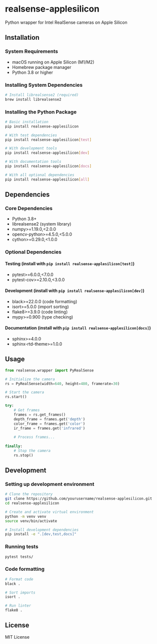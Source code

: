 # realsense-applesilicon

Python wrapper for Intel RealSense cameras on Apple Silicon

## Installation

### System Requirements
- macOS running on Apple Silicon (M1/M2)
- Homebrew package manager
- Python 3.8 or higher

### Installing System Dependencies
```bash
# Install librealsense2 (required)
brew install librealsense2
```

### Installing the Python Package
```bash
# Basic installation
pip install realsense-applesilicon

# With test dependencies
pip install realsense-applesilicon[test]

# With development tools
pip install realsense-applesilicon[dev]

# With documentation tools
pip install realsense-applesilicon[docs]

# With all optional dependencies
pip install realsense-applesilicon[all]
```

## Dependencies

### Core Dependencies
- Python 3.8+
- librealsense2 (system library)
- numpy>=1.19.0,<2.0.0
- opencv-python>=4.5.0,<5.0.0
- cython>=0.29.0,<1.0.0

### Optional Dependencies

#### Testing (install with `pip install realsense-applesilicon[test]`)
- pytest>=6.0.0,<7.0.0
- pytest-cov>=2.10.0,<3.0.0

#### Development (install with `pip install realsense-applesilicon[dev]`)
- black>=22.0.0 (code formatting)
- isort>=5.0.0 (import sorting)
- flake8>=3.9.0 (code linting)
- mypy>=0.900 (type checking)

#### Documentation (install with `pip install realsense-applesilicon[docs]`)
- sphinx>=4.0.0
- sphinx-rtd-theme>=1.0.0

## Usage

```python
from realsense.wrapper import PyRealSense

# Initialize the camera
rs = PyRealSense(width=640, height=480, framerate=30)

# Start the camera
rs.start()

try:
    # Get frames
    frames = rs.get_frames()
    depth_frame = frames.get('depth')
    color_frame = frames.get('color')
    ir_frame = frames.get('infrared')
    
    # Process frames...
    
finally:
    # Stop the camera
    rs.stop()
```

## Development

### Setting up development environment
```bash
# Clone the repository
git clone https://github.com/yourusername/realsense-applesilicon.git
cd realsense-applesilicon

# Create and activate virtual environment
python -m venv venv
source venv/bin/activate

# Install development dependencies
pip install -e ".[dev,test,docs]"
```

### Running tests
```bash
pytest tests/
```

### Code formatting
```bash
# Format code
black .

# Sort imports
isort .

# Run linter
flake8 .
```

## License

MIT License 